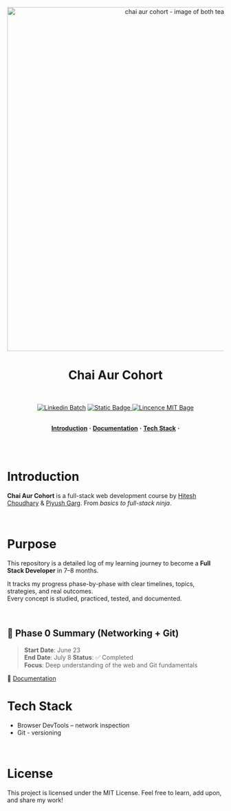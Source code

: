 <a href='https://courses.chaicode.com/'>
<div align='center'>
<img src='assets\chai-cohort.png' width= "800px" alt='chai aur cohort - image of both teachers'>
</div>
</a>

<h1 align='center'>Chai Aur Cohort</h1>

<!-- Social Media Links -->

<br>

<div align='center'>

[![Linkedin Batch](https://img.shields.io/badge/%40balrajsingh-blue)](https://www.linkedin.com/in/balraj-singh17/) [![Static Badge](https://img.shields.io/badge/hello%40balraj-red?logo=gmail&logoColor=%23D14836&logoSize=auto)
](mailto:thisisbalraj17@gmail.com)
[![Lincence MIT Bage](https://img.shields.io/badge/Lincence-MIT-green?logoSize=auto)
](https://choosealicense.com/licenses/mit/)

</div>

<br>

<!-- refrence links -->
<div align='center'>
<a href='#introduction'><strong>Introduction</strong></a>
<strong>·</strong>
<a href='#documentation'><strong>Documentation</strong></a>
<strong>·</strong>
<a href='#tech-stack'><strong>Tech Stack</strong></a>
<strong>·</strong>
</div>

<br><br>

# Introduction

**Chai Aur Cohort** is a full-stack web development course by [Hitesh Choudhary](https://www.youtube.com/@chaiaurcode) & [Piyush Garg](https://www.youtube.com/@piyushgargdev). From _basics to full-stack ninja_.

<br>

# Purpose

This repository is a detailed log of my learning journey to become a **Full Stack Developer** in 7–8 months.

It tracks my progress phase-by-phase with clear timelines, topics, strategies, and real outcomes.  
Every concept is studied, practiced, tested, and documented.

<br>

## 📂 Phase 0 Summary (Networking + Git)

> **Start Date**: June 23  
> **End Date**: July 8
> **Status**: ✅ Completed  
> **Focus**: Deep understanding of the web and Git fundamentals

📝 [Documentation](PhaseZero/PhaseZero.md)

# Tech Stack

- Browser DevTools – network inspection
- Git - versioning

<br>

# License

This project is licensed under the MIT License. Feel free to learn, add upon, and share my work!
